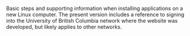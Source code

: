 Basic steps and supporting information when installing applications on a new Linux computer.
The present version includes a reference to signing into the University of British Columbia network where the website was developed, but likely applies to other networks.
